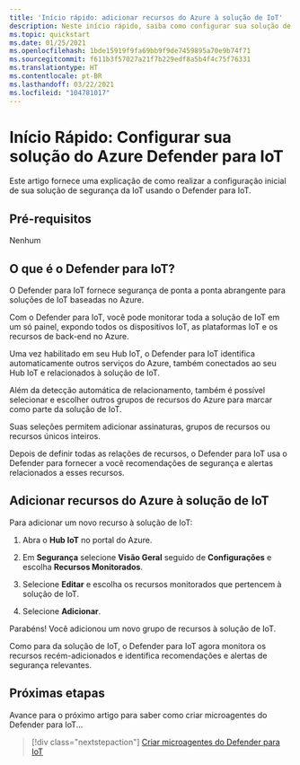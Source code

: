 ```yaml
---
title: 'Início rápido: adicionar recursos do Azure à solução de IoT'
description: Neste início rápido, saiba como configurar sua solução de IoT de ponta a ponta usando o Azure Defender para IoT.
ms.topic: quickstart
ms.date: 01/25/2021
ms.openlocfilehash: 1bde15919f9fa69bb9f9de7459895a70e9b74f71
ms.sourcegitcommit: f611b3f57027a21f7b229edf8a5b4f4c75f76331
ms.translationtype: HT
ms.contentlocale: pt-BR
ms.lasthandoff: 03/22/2021
ms.locfileid: "104781017"
---
```

# <a name="quickstart-configure-your-azure-defender-for-iot-solution"></a>Início Rápido: Configurar sua solução do Azure Defender para IoT

Este artigo fornece uma explicação de como realizar a configuração inicial de sua solução de segurança da IoT usando o Defender para IoT.

## <a name="prerequisites"></a>Pré-requisitos

Nenhum

## <a name="what-is-defender-for-iot"></a>O que é o Defender para IoT?

O Defender para IoT fornece segurança de ponta a ponta abrangente para soluções de IoT baseadas no Azure.

Com o Defender para IoT, você pode monitorar toda a solução de IoT em um só painel, expondo todos os dispositivos IoT, as plataformas IoT e os recursos de back-end no Azure.

Uma vez habilitado em seu Hub IoT, o Defender para IoT identifica automaticamente outros serviços do Azure, também conectados ao seu Hub IoT e relacionados à solução de IoT.

Além da detecção automática de relacionamento, também é possível selecionar e escolher outros grupos de recursos do Azure para marcar como parte da solução de IoT.

Suas seleções permitem adicionar assinaturas, grupos de recursos ou recursos únicos inteiros.

Depois de definir todas as relações de recursos, o Defender para IoT usa o Defender para fornecer a você recomendações de segurança e alertas relacionados a esses recursos.

## <a name="add-azure-resources-to-your-iot-solution"></a>Adicionar recursos do Azure à solução de IoT

Para adicionar um novo recurso à solução de IoT:

1. Abra o **Hub IoT** no portal do Azure.

1. Em **Segurança** selecione **Visão Geral** seguido de **Configurações** e escolha **Recursos Monitorados**.

1. Selecione **Editar** e escolha os recursos monitorados que pertencem à solução de IoT.

1. Selecione **Adicionar**.

Parabéns! Você adicionou um novo grupo de recursos à solução de IoT.

Como para da solução de IoT, o Defender para IoT agora monitora os recursos recém-adicionados e identifica recomendações e alertas de segurança relevantes.

## <a name="next-steps"></a>Próximas etapas

Avance para o próximo artigo para saber como criar microagentes do Defender para IoT...

> [!div class="nextstepaction"]
> [Criar microagentes do Defender para IoT](quickstart-create-security-twin.md)
